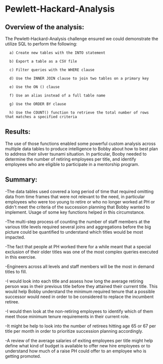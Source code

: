 # Pewlett-Hackard-Analysis

## Overview of the analysis:
The Pewlett-Hackard-Analysis challenge ensured we could demonstrate the utilize SQL to perform the following:

      a) Create new tables with the INTO statement
  
      b) Export a table as a CSV file
  
      c) Filter queries with the WHERE clause
  
      d) Use the INNER JOIN clause to join two tables on a primary key
  
      e) Use the ON () clause
  
      f) Use an alias instead of a full table name
  
      g) Use the ORDER BY clause
  
      h) Use the COUNT() function to retrieve the total number of rows that matches a specified criteria


## Results: 
The use of those functions enabled some powerful custom analysis across multiple data tables to produce intelligence to Bobby about how to best plan to address their silver tsunami situation. In particular, Booby needed to determine the number of retiring employees per title, and identify employees who are eligible to participate in a mentorship program. 

## Summary:

-The data tables used covered a long period of time that required omitting data from time frames that were not relevant to the need, in particular employees who were too young to retire or who no longer worked at PH or didn't meet the criteria of the succession planning that Bobby wanted to implement. Usage of some key functions helped in this circumstance.

-The multi-step process of counting the number of staff members at the various title levels required several joins and aggregations before the big picture could be quantified to understand which titles would be most impacted.

-The fact that people at PH worked there for a while meant that a special exclusion of their older titles was one of the most complex queries executed in this exercise.

-Engineers across all levels and staff members will be the most in demand titles to fill.

-I would look into each title and assess how long the average retiring person was in their previous title before they attained their current title. This would help Bobby understand the minimum required tenure that a possible successor would need in order to be considered to replace the incumbent retiree.

-I would then look at the non-retiring employees to identify which of them meet those minimum tenure requirements in their current role.

-It might be help to look into the number of retirees hitting age 65 or 67 per title per month in order to prioritize succession planning accordingly.

-A review of the average salaries of exiting employees per title might help define what kind of budget is available to offer new hire employees or to understand how much of a raise PH could offer to an employee who is getting promoted.
